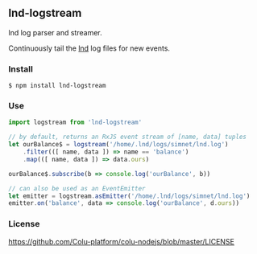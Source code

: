 ## lnd-logstream

lnd log parser and streamer.

Continuously tail the [lnd](https://github.com/lightningnetwork/lnd) log files for new events.

### Install

    $ npm install lnd-logstream

### Use

```js
import logstream from 'lnd-logstream'

// by default, returns an RxJS event stream of [name, data] tuples
let ourBalance$ = logstream('/home/.lnd/logs/simnet/lnd.log')
    .filter(([ name, data ]) => name == 'balance')
    .map(([ name, data ]) => data.ours)

ourBalance$.subscribe(b => console.log('ourBalance', b))

// can also be used as an EventEmitter
let emitter = logstream.asEmitter('/home/.lnd/logs/simnet/lnd.log')
emitter.on('balance', data => console.log('ourBalance', d.ours))
```

### License

https://github.com/Colu-platform/colu-nodejs/blob/master/LICENSE
